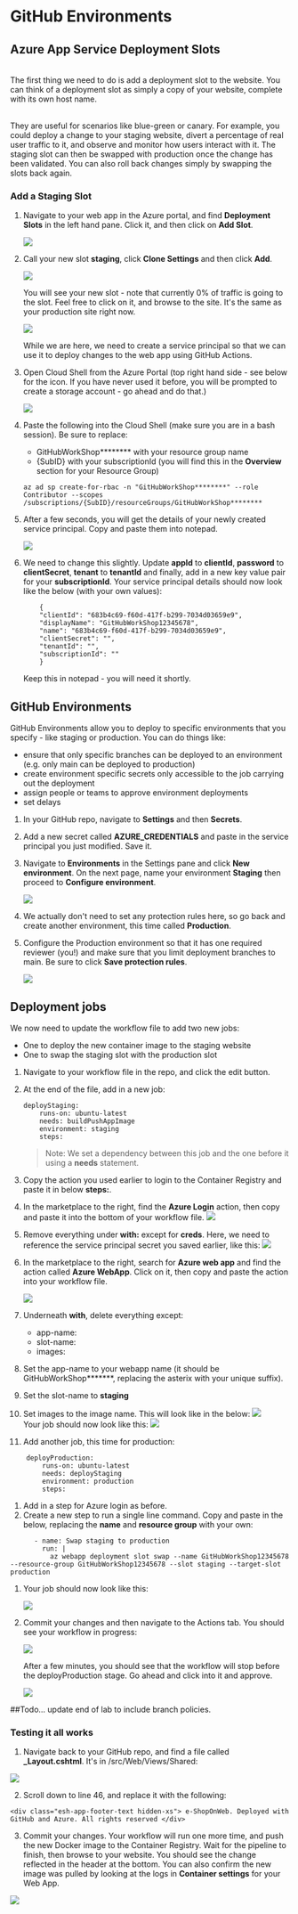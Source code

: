 # GitHub Environments

## Azure App Service Deployment Slots
<br>
The first thing we need to do is add a deployment slot to the website. You can think of a deployment slot as simply a copy of your website, complete with its own host name. 

<br>They are useful for scenarios like blue-green or canary. For example, you could deploy a change to your staging website, divert a percentage of real user traffic to it, and observe and monitor how users interact with it. The staging slot can then be swapped with production once the change has been validated. You can also roll back changes simply by swapping the slots back again. 

### Add a Staging Slot

1. Navigate to your web app in the Azure portal, and find **Deployment Slots** in the left hand pane. Click it, and then click on **Add Slot**. 

    <img src="imgs/deploymentslot.png">

1. Call your new slot **staging**, click **Clone Settings** and then click **Add**. 

    <img src="imgs/clone.png">

    You will see your new slot - note that currently 0% of traffic is going to the slot. Feel free to click on it, and browse to the site. It's the same as your production site right now.

    <img src="imgs/slots.png">

    While we are here, we need to create a service principal so that we can use it to deploy changes to the web app using GitHub Actions.

1. Open Cloud Shell from the Azure Portal (top right hand side - see below for the icon. If you have never used it before, you will be prompted to create a storage account - go ahead and do that.)

    <img src="imgs/shell.png">

1. Paste the following into the Cloud Shell (make sure you are in a bash session). Be sure to replace:

    - GitHubWorkShop******** with your resource group name
    - {SubID} with your subscriptionId (you will find this in the **Overview** section for your Resource Group)

    ```
    az ad sp create-for-rbac -n "GitHubWorkShop********" --role Contributor --scopes /subscriptions/{SubID}/resourceGroups/GitHubWorkShop********
    ```

1. After a few seconds, you will get the details of your newly created service principal. Copy and paste them into notepad. 


    <img src="imgs/sp.png"><br>

1. We need to change this slightly. Update **appId** to **clientId**, **password** to **clientSecret**, **tenant** to **tenantId** and finally, add in a new key value pair for your **subscriptionId**. Your service principal details should now look like the below (with your own values):

    ``` 
        {
        "clientId": "683b4c69-f60d-417f-b299-7034d03659e9",
        "displayName": "GitHubWorkShop12345678",
        "name": "683b4c69-f60d-417f-b299-7034d03659e9",
        "clientSecret": "",
        "tenantId": "",
        "subscriptionId": ""
        }
    ```

    Keep this in notepad - you will need it shortly. 

## GitHub Environments

GitHub Environments allow you to deploy to specific environments that you specify - like staging or production. You can do things like: 

- ensure that only specific branches can be deployed to an environment (e.g. only main can be deployed to production)
- create environment specific secrets only accessible to the job carrying out the deployment
- assign people or teams to approve environment deployments
- set delays


1. In your GitHub repo, navigate to **Settings** and then **Secrets**. 
1. Add a new secret called **AZURE_CREDENTIALS** and paste in the service principal you just modified. Save it. 
1. Navigate to **Environments** in the Settings pane and click **New environment**. On the next page, name your environment **Staging** then proceed to **Configure environment**.

    <img src="imgs/staging.png"><br>

1. We actually don't need to set any protection rules here, so go back and create another environment, this time called **Production**.

1. Configure the Production environment so that it has one required reviewer (you!) and make sure that you limit deployment branches to main. Be sure to click **Save protection rules**.

    <img src="imgs/production.png"><br>

## Deployment jobs

We now need to update the workflow file to add two new jobs:

- One to deploy the new container image to the staging website
- One to swap the staging slot with the production slot

1. Navigate to your workflow file in the repo, and click the edit button. 
1. At the end of the file, add in a new job:

    ```
    deployStaging:
        runs-on: ubuntu-latest
        needs: buildPushAppImage
        environment: staging
        steps:
    ```
    >Note: We set a dependency between this job and the one before it using a **needs** statement. 
1. Copy the action you used earlier to login to the Container Registry and paste it in below **steps:**.
1. In the marketplace to the right, find the **Azure Login** action, then copy and paste it into the bottom of your workflow file. 
    <img src="imgs/azurelogin.png"><br>
1. Remove everything under **with:** except for **creds**. Here, we need to reference the service principal secret you saved earlier, like this: 
    <img src="imgs/creds.png"><br>
1. In the marketplace to the right, search for **Azure web app** and find the action called **Azure WebApp**. Click on it, then copy and paste the action into your workflow file. 


    <img src="imgs/azureaction.png"><br>

1. Underneath **with**, delete everything except:

    - app-name:
    - slot-name:
    - images:

1. Set the app-name to your webapp name (it should be GitHubWorkShop*******, replacing the asterix with your unique suffix).
1. Set the slot-name to **staging**
1. Set images to the image name. This will look like in the below:
    <img src="imgs/image.png"><br>
    Your job should now look like this:
    <img src="imgs/deploystaging.png"><br>

1. Add another job, this time for production:

```
    deployProduction:
        runs-on: ubuntu-latest
        needs: deployStaging
        environment: production
        steps:
```

1. Add in a step for Azure login as before.
1. Create a new step to run a single line command. Copy and paste in the below, replacing the **name** and **resource group** with your own:

```
      - name: Swap staging to production
        run: |
          az webapp deployment slot swap --name GitHubWorkShop12345678 --resource-group GitHubWorkShop12345678 --slot staging --target-slot production

```

1. Your job should now look like this: 

    <img src="imgs/deployprod.png"><br>

1. Commit your changes and then navigate to the Actions tab. You should see your workflow in progress:

    <img src="imgs/e2e.png"><br>

    After a few minutes, you should see that the workflow will stop before the deployProduction stage. Go ahead and click into it and approve. 

    <img src="imgs/approve.png"><br>

##Todo... update end of lab to include branch policies.

### Testing it all works

1. Navigate back to your GitHub repo, and find a file called **_Layout.cshtml**. It's in /src/Web/Views/Shared:

<img src="imgs/codeedit.PNG">

2. Scroll down to line 46, and replace it with the following:

```
<div class="esh-app-footer-text hidden-xs"> e-ShopOnWeb. Deployed with GitHub and Azure. All rights reserved </div>
```

3. Commit your changes. Your workflow will run one more time, and push the new Docker image to the Container Registry. Wait for the pipeline to finish, then browse to your website. You should see the change reflected in the header at the bottom. You can also confirm the new image was pulled by looking at the logs in **Container settings** for your Web App. 

<img src="imgs/footer.PNG">
